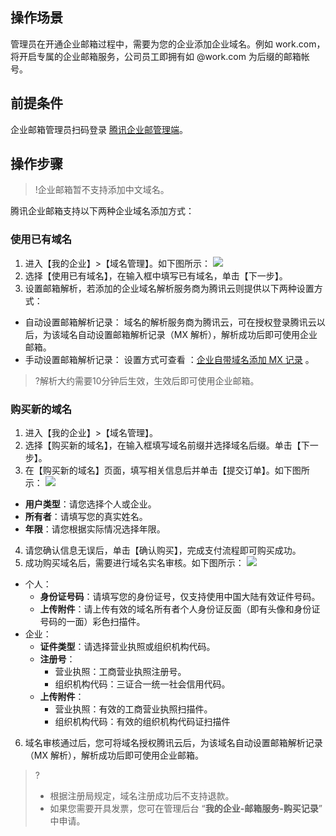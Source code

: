 ## 操作场景
管理员在开通企业邮箱过程中，需要为您的企业添加企业域名。例如 work.com，将开启专属的企业邮箱服务，公司员工即拥有如 @work.com 为后缀的邮箱帐号。

## 前提条件
企业邮箱管理员扫码登录 [腾讯企业邮管理端](https://exmail.qq.com/cgi-bin/bizmail)。

## 操作步骤
>!企业邮箱暂不支持添加中文域名。

腾讯企业邮箱支持以下两种企业域名添加方式：

### 使用已有域名

1. 进入【我的企业】>【域名管理】。如下图所示：
![](https://main.qcloudimg.com/raw/5fbd5f2c096ec666459f5eb18979b1fa.png)
2. 选择【使用已有域名】，在输入框中填写已有域名，单击【下一步】。
3. 设置邮箱解析，若添加的企业域名解析服务商为腾讯云则提供以下两种设置方式：
 - 自动设置邮箱解析记录：
域名的解析服务商为腾讯云，可在授权登录腾讯云以后，为该域名自动设置邮箱解析记录（MX 解析），解析成功后即可使用企业邮箱。
 - 手动设置邮箱解析记录：
设置方式可查看 ：[企业自带域名添加 MX 记录](https://cloud.tencent.com/document/product/613/46023) 。

>?解析大约需要10分钟后生效，生效后即可使用企业邮箱。

### 购买新的域名

1. 进入【我的企业】>【域名管理】。
2. 选择【购买新的域名】，在输入框填写域名前缀并选择域名后缀。单击【下一步】。
3. 在【购买新的域名】页面，填写相关信息后并单击【提交订单】。如下图所示：
 ![](https://main.qcloudimg.com/raw/8bfa4b339556afd5ed87962aaf990596.png)
  - **用户类型**：请您选择个人或企业。
  - **所有者**：请填写您的真实姓名。
  - **年限**：请您根据实际情况选择年限。
4. 请您确认信息无误后，单击【确认购买】，完成支付流程即可购买成功。
5. 成功购买域名后，需要进行域名实名审核。如下图所示：
![](https://main.qcloudimg.com/raw/1ab3edf953f3b07464afbadb058e3bda.png)
 - 个人：
    - **身份证号码**：请填写您的身份证号，仅支持使用中国大陆有效证件号码。
    - **上传附件**：请上传有效的域名所有者个人身份证反面（即有头像和身份证号码的一面）彩色扫描件。
 - 企业：
    - **证件类型**：请选择营业执照或组织机构代码。
    - **注册号**：
      - 营业执照：工商营业执照注册号。
      - 组织机构代码：三证合一统一社会信用代码。
    - **上传附件**：
      - 营业执照：有效的工商营业执照扫描件。
      - 组织机构代码：有效的组织机构代码证扫描件
6. 域名审核通过后，您可将域名授权腾讯云后，为该域名自动设置邮箱解析记录（MX 解析），解析成功后即可使用企业邮箱。

>?
> - 根据注册局规定，域名注册成功后不支持退款。
> - 如果您需要开具发票，您可在管理后台 “**我的企业-邮箱服务-购买记录**” 中申请。




